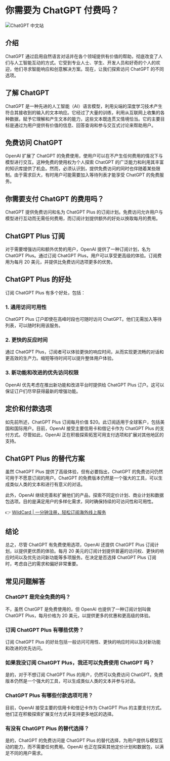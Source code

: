 # 你需要为 ChatGPT 付费吗？

![ChatGPT 中文站](https://bbtdd.com/img/422626200800.webp)

## 介绍

ChatGPT 通过启用自然语言对话并在各个领域提供有价值的帮助，彻底改变了人们与人工智能互动的方式。它受到专业人士、学生、开发人员和好奇的个人的欢迎，他们寻求智能响应和创意解决方案。现在，让我们探索访问 ChatGPT 的不同选项。

## 了解 ChatGPT

ChatGPT 是一种先进的人工智能（AI）语言模型，利用尖端的深度学习技术产生符合其接收到的输入的文本响应。它经过了大量的训练，利用从互联网上收集的各种数据，赋予它理解和产生文本的能力，这些文本既连贯又情境恰当。它的主要目标是通过为用户提供有价值的信息、回答查询和参与交互式讨论来帮助用户。

## 免费访问 ChatGPT

OpenAI 扩展了 ChatGPT 的免费使用，使用户可以在不产生任何费用的情况下与模型进行交互。这种免费的使用权为个人探索 ChatGPT 的广泛能力和利用其丰富的知识库提供了机会。然而，必须认识到，提供免费访问的同时也伴随着某些限制。由于需求巨大，有时用户可能需要加入等待列表才能享受 ChatGPT 的免费服务。

## 你需要支付 ChatGPT 的费用吗？

ChatGPT 提供免费访问和名为 ChatGPT Plus 的订阅计划。免费访问允许用户与模型进行互动而无需任何费用，而订阅计划提供额外的好处以换取每月的费用。

## ChatGPT Plus 订阅

对于需要增强访问和额外优势的用户，OpenAI 提供了一种订阅计划，名为 ChatGPT Plus。通过订阅 ChatGPT Plus，用户可以享受更高级的体验。订阅费用为每月 20 美元，并提供比免费访问选项更多的优势。

## ChatGPT Plus 的好处

订阅 ChatGPT Plus 有多个好处，包括：

### 1. 通用访问可用性

ChatGPT Plus 订户即使在高峰时段也可随时访问 ChatGPT。他们无需加入等待列表，可以随时利用该服务。

### 2. 更快的反应时间

通过 ChatGPT Plus，订阅者可以体验更快的响应时间，从而实现更流畅的对话和更高效的生产力。缩短等待时间可以提升整体用户体验。

### 3. 新功能和改进的优先访问权限

OpenAI 优先考虑在推出新功能和改进平台时提供给 ChatGPT Plus 订户。这可以保证订户们尽早获得最新的增强功能。

## 定价和付款选项

如先前所述，ChatGPT Plus 订阅每月价值 $20。此订阅适用于全球客户，包括美国和国际用户。目前，OpenAI 接受主要信用卡和借记卡作为 ChatGPT Plus 的支付方式。尽管如此，OpenAI 正在积极探索拓宽可用支付选项和扩展对其他地区的支持。

## ChatGPT Plus 的替代方案

虽然 ChatGPT Plus 提供了高级体验，但有必要指出，ChatGPT 的免费访问仍然可用于不愿意订阅的用户。ChatGPT 的免费版本仍然是一个强大的工具，可以生成类似人类的文本和进行有意义的对话。

此外，OpenAI 继续完善和扩展他们的产品，探索不同定价计划、商业计划和数据包选项。目的是满足用户的多样化需求，同时确保持续的可访问性和可用性。

👉 [WildCard | 一分钟注册，轻松订阅海外线上服务](https://bbtdd.com/WildCard)

## 结论

总之，尽管 ChatGPT 有免费使用选项，OpenAI 还提供 ChatGPT Plus 订阅计划，以提供更优质的体验。每月 20 美元的订阅计划提供普遍的访问权、更快的响应时间以及优先访问新功能等多项服务。在决定是否选择 ChatGPT Plus 订阅时，考虑自己的需求和偏好非常重要。

## 常见问题解答

### ChatGPT 是完全免费的吗？

不，虽然 ChatGPT 是免费使用的，但 OpenAI 也提供了一种订阅计划叫做 ChatGPT Plus，每月价格为 20 美元，以提供更多的优惠和更高级的体验。

### 订阅 ChatGPT Plus 有哪些优势？

订阅 ChatGPT Plus 的好处包括一般访问可用性、更快的响应时间以及对新功能和改进的优先访问。

### 如果我没订阅 ChatGPT Plus，我还可以免费使用 ChatGPT 吗？

是的，对于不想订阅 ChatGPT Plus 的用户，仍然可以免费访问 ChatGPT。免费版本仍然是一个强大的工具，可以生成类似人类的文本并参与对话。

### ChatGPT Plus 有哪些付款选项可用？

目前，OpenAI 接受主要的信用卡和借记卡作为 ChatGPT Plus 的主要支付方式。他们正在积极探索扩展支付方式并支持更多地区的选择。

### 有没有 ChatGPT Plus 的替代选择？

是的，ChatGPT 的免费访问是 ChatGPT Plus 的替代选择，为用户提供与模型互动的能力，而不需要任何费用。OpenAI 也正在探索其他定价计划和数据包，以满足不同的用户需求。